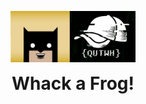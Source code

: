 <p align="center">
  <img width="200" src="delqut.png" alt="Whack a Frog!">
</p>
<h1 align="center" style="margin-top: 0px;">Whack a Frog!</h1>
